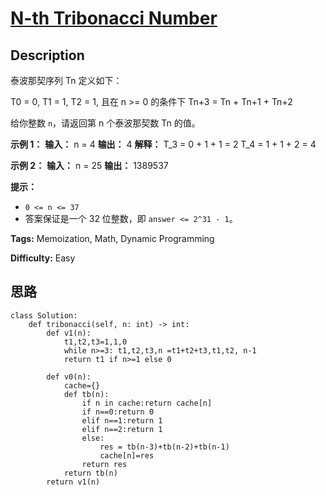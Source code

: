 # [N-th Tribonacci Number][title]

## Description

泰波那契序列 Tn 定义如下：

T0 = 0, T1 = 1, T2 = 1, 且在 n >= 0 的条件下 Tn+3 = Tn \+ Tn+1 \+ Tn+2

给你整数 `n`，请返回第 n 个泰波那契数 Tn 的值。



**示例 1：**
            **输入：** n = 4    **输出：** 4    **解释：**    T_3 = 0 + 1 + 1 = 2    T_4 = 1 + 1 + 2 = 4    

**示例 2：**
            **输入：** n = 25    **输出：** 1389537    



**提示：**

  * `0 <= n <= 37`
  * 答案保证是一个 32 位整数，即 `answer <= 2^31 - 1`。


**Tags:** Memoization, Math, Dynamic Programming

**Difficulty:** Easy

## 思路

``` python3
class Solution:
    def tribonacci(self, n: int) -> int:
        def v1(n):
            t1,t2,t3=1,1,0
            while n>=3: t1,t2,t3,n =t1+t2+t3,t1,t2, n-1
            return t1 if n>=1 else 0

        def v0(n):
            cache={}
            def tb(n):
                if n in cache:return cache[n]
                if n==0:return 0
                elif n==1:return 1
                elif n==2:return 1
                else:
                    res = tb(n-3)+tb(n-2)+tb(n-1)
                    cache[n]=res
                return res
            return tb(n)
        return v1(n)
```

[title]: https://leetcode-cn.com/problems/n-th-tribonacci-number
